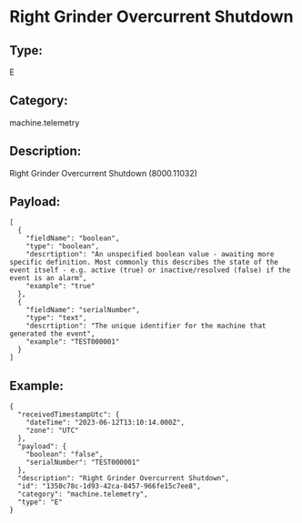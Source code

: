 # Right Grinder Overcurrent Shutdown

## Type:

E

## Category:

machine.telemetry

## Description: 

Right Grinder Overcurrent Shutdown (8000.11032)

## Payload:

```
[
  {
    "fieldName": "boolean",
    "type": "boolean",
    "descrtiption": "An unspecified boolean value - awaiting more specific definition. Most commonly this describes the state of the event itself - e.g. active (true) or inactive/resolved (false) if the event is an alarm",
    "example": "true"
  },
  {
    "fieldName": "serialNumber",
    "type": "text",
    "descrtiption": "The unique identifier for the machine that generated the event",
    "example": "TEST000001"
  }
]
```

## Example:

```
{
  "receivedTimestampUtc": {
    "dateTime": "2023-06-12T13:10:14.000Z",
    "zone": "UTC"
  },
  "payload": {
    "boolean": "false",
    "serialNumber": "TEST000001"
  },
  "description": "Right Grinder Overcurrent Shutdown",
  "id": "1350c78c-1d93-42ca-8457-966fe15c7ee8",
  "category": "machine.telemetry",
  "type": "E"
}
```
